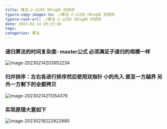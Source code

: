 ```yaml
---
title: 算法-2-认识O（NlogN）的排序
typora-copy-images-to: ./算法-2-认识O（NlogN）的排序
typora-root-url: ./算法-2-认识O（NlogN）的排序
date: 2023-02-14 20:37:58
tags:
categories: 算法
---
```


### 递归算法的时间复杂度- master公式  必须满足子递归的规模一样

<!--more-->

![image-20230214203952234](/image-20230214203952234.png)





### 归并排序：左右各进行排序然后使用双指针 小的先入 直至一方越界 另外一方剩下的全都拷贝 

![image-20230214211354376](/image-20230214211354376.png)

### 实现原理大意如下 

![image-20230218222822985](/image-20230218222822985.png)
